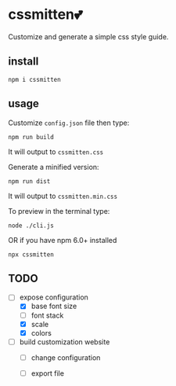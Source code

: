 cssmitten💕
===========

Customize and generate a simple css style guide.

## install

`npm i cssmitten`

## usage

Customize `config.json` file then type:

`npm run build`

It will output to `cssmitten.css`

Generate a minified version:

`npm run dist`

It will output to `cssmitten.min.css`

To preview in the terminal type:

`node ./cli.js`

OR if you have npm 6.0+ installed

`npx cssmitten`


## TODO

- [ ] expose configuration
  - [x] base font size
  - [ ] font stack
  - [x] scale
  - [x] colors

- [ ] build customization website
  - [ ] change configuration
  - [ ] export file

